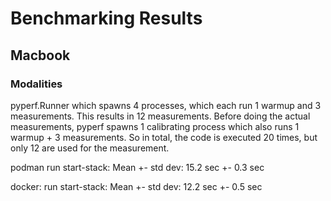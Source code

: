 # Benchmarking Results

## Macbook

### Modalities

pyperf.Runner which spawns 4 processes, which each run 1 warmup and 3 measurements.
This results in 12 measurements.
Before doing the actual measurements, pyperf spawns 1 calibrating process which also runs 1 warmup + 3 measurements.
So in total, the code is executed 20 times, but only 12 are used for the measurement.

podman
run start-stack: Mean +- std dev: 15.2 sec +- 0.3 sec

docker:
run start-stack: Mean +- std dev: 12.2 sec +- 0.5 sec